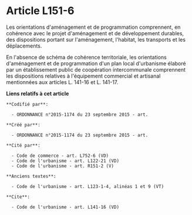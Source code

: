 # Article L151-6

Les orientations d'aménagement et de programmation comprennent, en cohérence avec le projet d'aménagement et de développement
durables, des dispositions portant sur l'aménagement, l'habitat, les transports et les déplacements. 

En l'absence de schéma de cohérence territoriale, les orientations d'aménagement et de programmation d'un plan local
d'urbanisme élaboré par un établissement public de coopération intercommunale comprennent les dispositions relatives à
l'équipement commercial et artisanal mentionnées aux articles L. 141-16 et L. 141-17.

**Liens relatifs à cet article**

	**Codifié par**:

	  - ORDONNANCE n°2015-1174 du 23 septembre 2015 - art.

	**Créé par**:

	  - ORDONNANCE n°2015-1174 du 23 septembre 2015 - art.

	**Cité par**:

	  - Code de commerce - art. L752-6 (VD)
	  - Code de l'urbanisme - art. L122-21 (VD)
	  - Code de l'urbanisme - art. R151-2 (V)

	**Anciens textes**:

	  - Code de l'urbanisme - art. L123-1-4, alinéas 1 et 9 (VT)

	**Cite**:

	  - Code de l'urbanisme - art. L141-16 (VD)
